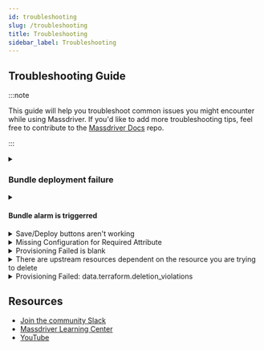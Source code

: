 ```yaml
---
id: troubleshooting
slug: /troubleshooting
title: Troubleshooting
sidebar_label: Troubleshooting
---
```


## Troubleshooting Guide

:::note

This guide will help you troubleshoot common issues you might encounter while using Massdriver. If you'd like to add more troubleshooting tips, feel free to contribute to the [Massdriver Docs](https://github.com/massdriver-cloud/docs) repo.

:::

<details>
<summary><h3>Bundle deployment failure</h3></summary>

When a bundle deployment fails, the first thing to do is to check the error message. You can do that by clicking **View Error Details** on the deployment drawer or clicking on the failed state of the bundle (examples below).

![View error details](./img/view_error_details.png)
![Failed state](./img/failed_state.png)

The error message will give you an indicator on what went wrong. 
![VPC error](./img/vpc_error.png)

If you can't figure out the issue, please reach out to us on the [community Slack channel](./troubleshooting.md#resources).
</details>

<details>
<summary><h4>Bundle alarm is triggerred</h4></summary>

When a bundle alarm is triggered, that means that the threshold you set for the metric has been met. You can check the alarm details by clicking on your bundle and viewing either the **Details** tab or the **Monitor** tab.
![Alarm details](./img/alarm.png)
</details>

<details>
<summary>Save/Deploy buttons aren't working</summary>

There are a few reasons why the save/deploy buttons might not be working. Here are a few things to check:
* Reload browser as you might have been logged out
* Check if your [environment](./concepts/05-targets.md) has default credentials assigned
* Clear cache and cookies
* Review your `massdriver.yaml` file for any params that are **required** but do not exist (example below)

```yaml title="massdriver.yaml"
params:
    required:
        - foo
        - bar
    properties:
        bar:
            type: string
            title: Bar
```
</details>

<details>
<summary>Missing Configuration for Required Attribute</summary>

```
Details
Must set a configuration value for the permission attribute as the provider has marked it as required.Refer to the provider documentation or contact the provider developers for additional information about configurable attributes that are required.
 
Error Range
Filename: .terraform/modules/helm.application/massdriver-application/main.tf
Start Line: 63
Context: resource "mdxc_application_permission" "main"
Code: permission = each.value
```

This issue is related to Massdriver's MDXC provider failing to assign the declared permission to the application's identity.

**Fix**
* This error message could be referring to an outdated `massdriver-application` module. To fix this, update the module ref in `src/main.tf` of your application template to the newest [SHA](https://github.com/massdriver-cloud/terraform-modules/commits/main/). Then, run `mass bundle publish` to publish your changes to Massdriver. Lastly, redeploy your application to apply the changes.
* There could also be IAM policies declared in your `massdriver.yaml` file that the upstream bundle does not support or can't find. Be sure to review the `env/policies` block in your `massdriver.yaml` compared to the `src/_artifacts.tf` file in your upstream bundle for available policies.

#### Proper IAM policy application:
```yaml title="massdriver.yaml"
app:
    policies:
        - .connections.s3.data.security.iam.read

connections:
    required:
        - s3
    properties:
        s3:
            $ref: massdriver/aws-s3-bucket
```
```hcl title="src/_artifacts.tf"
resource "massdriver_artifact" "bucket" {
  field                = "bucket"
  provider_resource_id = aws_s3_bucket.main.arn
  name                 = "AWS S3 Bucket: ${aws_s3_bucket.main.arn}"
  artifact = jsonencode(
    {
      data = {
        infrastructure = {
          arn = aws_s3_bucket.main.arn
        }
        security = {
          iam = {
            read = {
              policy_arn = aws_iam_policy.read.arn
            }
            write = {
              policy_arn = aws_iam_policy.write.arn
            }
          }
        }
      }
      specs = {
        aws = {
          region = var.bucket.region
        }
      }
    }
  )
}
```
</details>

<details>
<summary>Provisioning Failed is blank</summary>

If you see a blank window where the provisioning failed message should be, it means that the deployment failed before the provisioning step. This is likely due to a misconfigured `massdriver.yaml`. Some things to check are:
* Lint your `massdriver.yaml` file to ensure there are no syntax errors using `mass bundle lint`
* Review your `massdriver.yaml` file for any missing param. Remember, any config in your IaC mapped to a variable must be defined in the `massdriver.yaml` file as either a `param` or `connection`.

```hcl title="main.tf"
resource "random_pet" "foo" {
    name     = var.name
    location = var.location.data.region
    tag      = var.tag
}
```
```yaml title="massdriver.yaml"
params:
    required:
        - name
        - tag
    properties:
        name:
            type: string
            title: Name
        tag:
            type: string
            title: Tag

connections:
    required:
        - location
    properties:
        location:
            $ref: massdriver/location
```
</details>

<details>
<summary>There are upstream resources dependent on the resource you are trying to delete</summary>

If you are trying to delete a resource that has upstream resources dependent on it, you will see an error message like the one below:

> There are upstream resources dependent on the *resource* in *environment*. Before decommissioning this, you'll need to disconnect or decommission all connected upstream packages.

What this means is that the bundle you're trying to decommission has other bundles that depend on it. To decommission the bundle, you will need to decommission the dependent bundles first. You can do this by going to the dependent bundles and decommissioning them (Actions -> Decommission). Once all dependent bundles are decommissioned, you can decommission the original bundle.
</details>

<details>
<summary>Provisioning Failed: data.terraform.deletion_violations</summary>

If you see `data.terraform.deletion_violations` in the provisioning failed message, it means that the change you are deploying will delete a resource that is listed in the `validations.json` file of the bundle. This file is used to prevent the **accidental** deletion of resources that are critical to the bundle's operation based on a change to the bundle's configuration.

#### For example: 
In IaC, if you change the name of a resource, Terraform will destroy the existing resource and create a new one with the new name. If the resource is critical to the bundle's operation, the deployment will fail because the resource is listed in the `validations.json` file.
</details>

## Resources

* [Join the community Slack](https://join.slack.com/t/massdrivercommunity/shared_invite/zt-1sxag35w2-eYw7gatS1hwlH2y8MCmwXA)
* [Massdriver Learning Center](https://app.massdriver.cloud/learning)
* [YouTube](https://www.youtube.com/@massdrivercloud)
